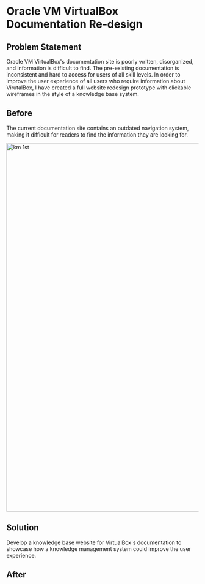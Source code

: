 # Oracle VM VirtualBox Documentation Re-design

## Problem Statement 

Oracle VM VirtualBox's documentation site is poorly written, disorganized, and information is difficult to find. The pre-existing documentation is inconsistent and hard to access for users of all skill levels. In order to improve the user experience of all users who require information about VirutalBox, I have created a full website redesign prototype with clickable wireframes in the style of a knowledge base system.

## Before
The current documentation site contains an outdated navigation system, making it difficult for readers to find the information they are looking for.

<img width="963" alt="km 1st" src="https://github.com/bieniaragwen/technicalwritingportfolio/assets/152110486/760c7a4a-a9e4-459f-b2cc-b3fbc75b75bc">



## Solution 

Develop a knowledge base website for VirtualBox's documentation to showcase how a knowledge management system could improve the user experience.


## After

